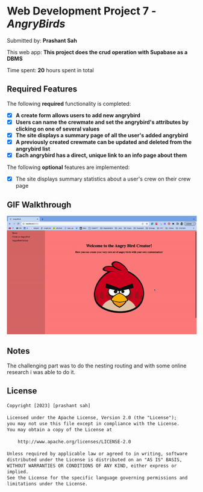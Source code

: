 # Web Development Project 7 - *AngryBirds*

Submitted by: **Prashant Sah**

This web app: **This project does the crud operation with Supabase as a DBMS**

Time spent: **20** hours spent in total

## Required Features

The following **required** functionality is completed:

- [x] **A create form allows users to add new angrybird**
- [x] **Users can name the crewmate and set the angrybird's attributes by clicking on one of several values**
- [x] **The site displays a summary page of all the user's added angrybird**
- [x] **A previously created crewmate can be updated and deleted from the angrybird list**
- [x] **Each angrybird has a direct, unique link to an info page about them**

The following **optional** features are implemented:

- [x] The site displays summary statistics about a user's crew on their crew page 

## GIF Walkthrough

![Gif showing the website features](src/assets/rec1.gif)

## Notes

The challenging part was to do the nesting routing and with some online research i was able to do it.

## License

    Copyright [2023] [prashant sah]

    Licensed under the Apache License, Version 2.0 (the "License");
    you may not use this file except in compliance with the License.
    You may obtain a copy of the License at

        http://www.apache.org/licenses/LICENSE-2.0

    Unless required by applicable law or agreed to in writing, software
    distributed under the License is distributed on an "AS IS" BASIS,
    WITHOUT WARRANTIES OR CONDITIONS OF ANY KIND, either express or implied.
    See the License for the specific language governing permissions and
    limitations under the License.